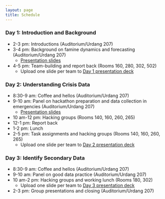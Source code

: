 ```yaml
---
layout: page
title: Schedule
---
```


### Day 1: Introduction and Background

- 2-3 pm: Introductions (Auditorium/Urdang 207)
- 3-4 pm: Background on famine dynamics and forecasting (Auditorium/Urdang 207)
  - [Presentation slides](https://tuftsfaminehackathon.github.io/slides/yemen/Day%201%20Slides.pdf)
- 4-5 pm: Team-building and report back (Rooms 160, 280, 302, 502)
  - Upload one slide per team to [Day 1 presentation deck](https://docs.google.com/presentation/d/1ln4S8Y19E6sBbat20Jtdswl9ZPPwLtxlb4I_6b8RVqg/edit?usp=sharing)

### Day 2: Understanding Crisis Data

- 8:30-9 am: Coffee and hellos (Auditorium/Urdang 207)
- 9-10 am: Panel on hackathon preparation and data collection in emergencies (Auditorium/Urdang 207)
  - [Presentation slides](https://tuftsfaminehackathon.github.io/slides/yemen/Day%202%20Slides.pdf)
- 10 am-12 pm: Hacking groups (Rooms 140, 160, 260, 265)
- 12-1 pm: Report back
- 1-2 pm: Lunch
- 2-5 pm: Task assignments and hacking groups  (Rooms 140, 160, 260, 265)
  - Upload one slide per team to [Day 2 presentation deck](https://docs.google.com/presentation/d/1I6_BD65KCcEcl2yWcJ1EIRNIP7dapnFfjRpdAQSQGCE/edit?usp=sharing)

### Day 3: Identify Secondary Data

 - 8:30-9 am: Coffee and hellos (Auditorium/Urdang 207)
 - 9-10 am: Panel on good data practice (Auditorium/Urdang 207)
 - 10 am-2 pm: Hacking groups and working lunch (Rooms 180, 302)
   - Upload one slide per team to [Day 3 presentation deck](https://docs.google.com/presentation/d/1Aj0x70OmfS8uTrPTh-VpC9gTvlrwSEg4GX9p6MPqSNM/edit?usp=sharing)
 - 2-3 pm: Group presentations and closing (Auditorium/Urdang 207)
